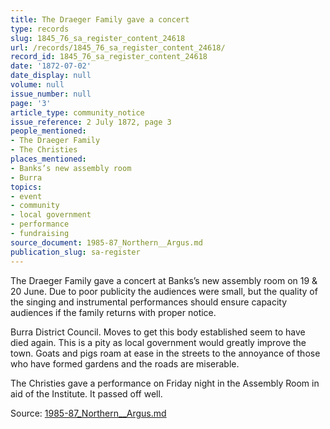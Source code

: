 ```yaml
---
title: The Draeger Family gave a concert
type: records
slug: 1845_76_sa_register_content_24618
url: /records/1845_76_sa_register_content_24618/
record_id: 1845_76_sa_register_content_24618
date: '1872-07-02'
date_display: null
volume: null
issue_number: null
page: '3'
article_type: community_notice
issue_reference: 2 July 1872, page 3
people_mentioned:
- The Draeger Family
- The Christies
places_mentioned:
- Banks’s new assembly room
- Burra
topics:
- event
- community
- local government
- performance
- fundraising
source_document: 1985-87_Northern__Argus.md
publication_slug: sa-register
---
```


The Draeger Family gave a concert at Banks’s new assembly room on 19 & 20 June.  Due to poor publicity the audiences were small, but the quality of the singing and instrumental performances should ensure capacity audiences if the family returns with proper notice.

Burra District Council.  Moves to get this body established seem to have died again.  This is a pity as local government would greatly improve the town.  Goats and pigs roam at ease in the streets to the annoyance of those who have formed gardens and the roads are miserable.

The Christies gave a performance on Friday night in the Assembly Room in aid of the Institute.  It passed off well.

Source: [1985-87_Northern__Argus.md](/downloads/markdown/1985-87_Northern__Argus.md)

